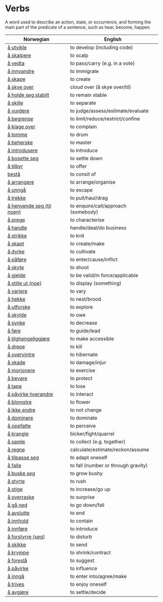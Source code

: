# Verbs

A word used to describe an action, state, or occurrence, and forming the main part of the predicate of a sentence, such as hear, become, happen.

| Norwegian | English |
| --- | --- |
| [å utvikle](https://www.ordnett.no/search?language=no&phrase=å%20utvikle) | to develop (including code) |
| [å skalpere](https://www.ordnett.no/search?language=no&phrase=å%20skalpere) | to scalp |
| [å vedta](https://www.ordnett.no/search?language=no&phrase=å%20vedta) | to pass/carry (e.g. in a vote) |
| [å innvandre](https://www.ordnett.no/search?language=no&phrase=å%20innvandre) | to immigrate |
| [å skape](https://www.ordnett.no/search?language=no&phrase=å%20skape) | to create |
| [å skye over](https://www.ordnett.no/search?language=no&phrase=å%20skye%20over) | cloud over (å skye over/til) |
| [å holde seg stabilt](https://www.ordnett.no/search?language=no&phrase=å%20holde%20seg%20stabilt) | to remain stable |
| [å skille](https://www.ordnett.no/search?language=no&phrase=å%20skille) | to separate |
| [å vurdere](https://www.ordnett.no/search?language=no&phrase=å%20vurdere) | to judge/assess/estimate/evaluate |
| [å begrense](https://www.ordnett.no/search?language=no&phrase=å%20begrense) | to limit/reduce/restrict/confine |
| [å klage over](https://www.ordnett.no/search?language=no&phrase=å%20klage%20over) | to complain |
| [å tomme](https://www.ordnett.no/search?language=no&phrase=å%20tomme) | to drum |
| [å beherske](https://www.ordnett.no/search?language=no&phrase=å%20beherske) | to master |
| [å introdusere](https://www.ordnett.no/search?language=no&phrase=å%20introdusere) | to introduce |
| [å bosette seg](https://www.ordnett.no/search?language=no&phrase=å%20bosette%20seg) | to settle down |
| [å tilbyr](https://www.ordnett.no/search?language=no&phrase=å%20tilbyr) | to offer |
| [bestå](https://www.ordnett.no/search?language=no&phrase=bestå) | to consit of |
| [å arrangere](https://www.ordnett.no/search?language=no&phrase=å%20arrangere) | to arrange/organise |
| [å unngå](https://www.ordnett.no/search?language=no&phrase=å%20unngå) | to escape |
| [å trekke](https://www.ordnett.no/search?language=no&phrase=å%20trekke) | to pull/haul/drag |
| [å henvende seg (til noen)](https://www.ordnett.no/search?language=no&phrase=å%20henvende%20seg%20(til%20noen)) | to enquire/call/approach (somebody) |
| [å prege](https://www.ordnett.no/search?language=no&phrase=å%20prege) | to characterise |
| [å handle](https://www.ordnett.no/search?language=no&phrase=å%20handle) | handle/deal/do business |
| [å strikke](https://www.ordnett.no/search?language=no&phrase=å%20strikke) | to knit |
| [å skapt](https://www.ordnett.no/search?language=no&phrase=å%20skapt) | to create/make |
| [å dyrke](https://www.ordnett.no/search?language=no&phrase=å%20dyrke) | to cultivate |
| [å påføre](https://www.ordnett.no/search?language=no&phrase=å%20påføre) | to enter/cause/inflict |
| [å skyte](https://www.ordnett.no/search?language=no&phrase=å%20skyte) | to shoot |
| [å gjelde](https://www.ordnett.no/search?language=no&phrase=å%20gjelde) | to be valid/in force/applicable |
| [å stille ut (noe)](https://www.ordnett.no/search?language=no&phrase=å%20stille%20ut%20(noe)) | to display (something) |
| [å variere](https://www.ordnett.no/search?language=no&phrase=å%20variere) | to vary |
| [å hekke](https://www.ordnett.no/search?language=no&phrase=å%20hekke) | to nest/brood |
| [å utforske](https://www.ordnett.no/search?language=no&phrase=å%20utforske) | to explore |
| [å skylde](https://www.ordnett.no/search?language=no&phrase=å%20skylde) | to owe |
| [å synke](https://www.ordnett.no/search?language=no&phrase=å%20synke) | to decrease |
| [å føre](https://www.ordnett.no/search?language=no&phrase=å%20føre) | to guide/lead |
| [å tilghengeliggjøre](https://www.ordnett.no/search?language=no&phrase=å%20tilghengeliggjøre) | to make accessible |
| [å drepe](https://www.ordnett.no/search?language=no&phrase=å%20drepe) | to kill |
| [å overvintre](https://www.ordnett.no/search?language=no&phrase=å%20overvintre) | to hibernate |
| [å skade](https://www.ordnett.no/search?language=no&phrase=å%20skade) | to damage/injur |
| [å morjonere](https://www.ordnett.no/search?language=no&phrase=å%20morjonere) | to exercise |
| [å bevare](https://www.ordnett.no/search?language=no&phrase=å%20bevare) | to protect |
| [å tape](https://www.ordnett.no/search?language=no&phrase=å%20tape) | to lose |
| [å påvirke hverandre](https://www.ordnett.no/search?language=no&phrase=å%20påvirke%20hverandre) | to interact |
| [å blomstre](https://www.ordnett.no/search?language=no&phrase=å%20blomstre) | to flower |
| [å ikke endre](https://www.ordnett.no/search?language=no&phrase=å%20ikke%20endre) | to not change |
| [å dominere](https://www.ordnett.no/search?language=no&phrase=å%20dominere) | to dominate |
| [å oppfatte](https://www.ordnett.no/search?language=no&phrase=å%20oppfatte) | to perceive |
| [å krangle](https://www.ordnett.no/search?language=no&phrase=å%20krangle) | bicker/fight/quarrel |
| [å samle](https://www.ordnett.no/search?language=no&phrase=å%20samle) | to collect (e.g. together) |
| [å regne](https://www.ordnett.no/search?language=no&phrase=å%20regne) | calculate/estimate/reckon/assume |
| [å tilpasse seg](https://www.ordnett.no/search?language=no&phrase=å%20tilpasse%20seg) | to adapt oneself |
| [å falle](https://www.ordnett.no/search?language=no&phrase=å%20falle) | to fall (number or through gravity) |
| [å buske seg](https://www.ordnett.no/search?language=no&phrase=å%20buske%20seg) | to grow bushy |
| [å styrte](https://www.ordnett.no/search?language=no&phrase=å%20styrte) | to rush |
| [å stige](https://www.ordnett.no/search?language=no&phrase=å%20stige) | to increase/go up |
| [å overraske](https://www.ordnett.no/search?language=no&phrase=å%20overraske) | to surprise |
| [å gå ned](https://www.ordnett.no/search?language=no&phrase=å%20gå%20ned) | to go down/fall |
| [å avslutte](https://www.ordnett.no/search?language=no&phrase=å%20avslutte) | to end |
| [å innhold](https://www.ordnett.no/search?language=no&phrase=å%20innhold) | to contain |
| [å innføre](https://www.ordnett.no/search?language=no&phrase=å%20innføre) | to introduce |
| [å forstyrre (seg)](https://www.ordnett.no/search?language=no&phrase=å%20forstyrre%20(seg)) | to disturb |
| [å skikke](https://www.ordnett.no/search?language=no&phrase=å%20skikke) | to send |
| [å krympe](https://www.ordnett.no/search?language=no&phrase=å%20krympe) | to shrink/contract |
| [å foreslå](https://www.ordnett.no/search?language=no&phrase=å%20foreslå) | to suggest |
| [å påvirke](https://www.ordnett.no/search?language=no&phrase=å%20påvirke) | to influence |
| [å inngå](https://www.ordnett.no/search?language=no&phrase=å%20inngå) | to enter into/agree/make |
| [å trives](https://www.ordnett.no/search?language=no&phrase=å%20trives) | to enjoy oneself |
| [å avgjøre](https://www.ordnett.no/search?language=no&phrase=å%20avgjøre) | to settle/decide |

